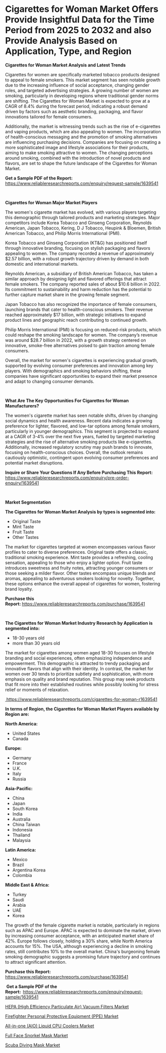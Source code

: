 <p><h1>Cigarettes for Woman Market Offers Provide Insightful Data for the Time Period from 2025 to 2032 and also Provide Analysis Based on Application, Type, and Region</h1></p><p><strong>Cigarettes for Woman Market Analysis and Latest Trends</strong></p>
<p><p>Cigarettes for women are specifically marketed tobacco products designed to appeal to female smokers. This market segment has seen notable growth due to the increasing influence of social acceptance, changing gender roles, and targeted advertising strategies. A growing number of women are smoking, particularly in developing regions where traditional gender norms are shifting. The Cigarettes for Woman Market is expected to grow at a CAGR of 8.4% during the forecast period, indicating a robust demand driven by factors such as aesthetic branding, packaging, and flavor innovations tailored for female consumers.</p><p>Additionally, the market is witnessing trends such as the rise of e-cigarettes and vaping products, which are also appealing to women. The incorporation of health-conscious messaging and the promotion of smoking alternatives are influencing purchasing decisions. Companies are focusing on creating a more sophisticated image and lifestyle associations for their products, aiming to make smoking attractive to women. The changing perceptions around smoking, combined with the introduction of novel products and flavors, are set to shape the future landscape of the Cigarettes for Woman Market.</p></p>
<p><strong>Get a Sample PDF of the Report:&nbsp;</strong> <a href="https://www.reliableresearchreports.com/enquiry/request-sample/1639541?utm_campaign=32&utm_medium=2&utm_source=Github&utm_content=ia&utm_term=05042025&utm_id=cigarettes-for-woman">https://www.reliableresearchreports.com/enquiry/request-sample/1639541</a></p>
<p>&nbsp;</p>
<p><strong>Cigarettes for Woman Major Market Players</strong></p>
<p><p>The women's cigarette market has evolved, with various players targeting this demographic through tailored products and marketing strategies. Major competitors include Korea Tobacco and Ginseng Corporation, Reynolds American, Japan Tobacco, Kering, D J Tobacco, Heupink & Bloemen, British American Tobacco, and Philip Morris International (PMI).</p><p>Korea Tobacco and Ginseng Corporation (KT&G) has positioned itself through innovative branding, focusing on stylish packaging and flavors appealing to women. The company recorded a revenue of approximately $2.57 billion, with a robust growth trajectory driven by demand in both domestic and international markets.</p><p>Reynolds American, a subsidiary of British American Tobacco, has taken a similar approach by designing light and flavored offerings that attract female smokers. The company reported sales of about $10.6 billion in 2022. Its commitment to sustainability and harm reduction has the potential to further capture market share in the growing female segment.</p><p>Japan Tobacco has also recognized the importance of female consumers, launching brands that cater to health-conscious smokers. Their revenue reached approximately $17 billion, with strategic initiatives to expand product lines and geographic reach contributing to continued growth.</p><p>Philip Morris International (PMI) is focusing on reduced-risk products, which could reshape the smoking landscape for women. The company’s revenue was around $28.7 billion in 2022, with a growth strategy centered on innovative, smoke-free alternatives poised to gain traction among female consumers.</p><p>Overall, the market for women's cigarettes is experiencing gradual growth, supported by evolving consumer preferences and innovation among key players. With demographics and smoking behaviors shifting, these companies have significant opportunities to expand their market presence and adapt to changing consumer demands.</p></p>
<p>&nbsp;</p>
<p><strong>What Are The Key Opportunities For Cigarettes for Woman Manufacturers?</strong></p>
<p><p>The women's cigarette market has seen notable shifts, driven by changing social dynamics and health awareness. Recent data indicates a growing preference for lighter, flavored, and low-tar options among female smokers, particularly in younger demographics. This segment is projected to expand at a CAGR of 3-4% over the next five years, fueled by targeted marketing strategies and the rise of alternative smoking products like e-cigarettes. Additionally, increased regulatory scrutiny may push brands to innovate, focusing on health-conscious choices. Overall, the outlook remains cautiously optimistic, contingent upon evolving consumer preferences and potential market disruptions.</p></p>
<p><strong>Inquire or Share Your Questions If Any Before Purchasing This Report:</strong> <a href="https://www.reliableresearchreports.com/enquiry/pre-order-enquiry/1639541?utm_campaign=32&utm_medium=2&utm_source=Github&utm_content=ia&utm_term=05042025&utm_id=cigarettes-for-woman">https://www.reliableresearchreports.com/enquiry/pre-order-enquiry/1639541</a></p>
<p>&nbsp;</p>
<p><strong>Market Segmentation</strong></p>
<p><strong>The Cigarettes for Woman Market Analysis by types is segmented into:</strong></p>
<p><ul><li>Original Taste</li><li>Mint Taste</li><li>Fruit Taste</li><li>Other Tastes</li></ul></p>
<p><p>The market for cigarettes targeted at women encompasses various flavor profiles to cater to diverse preferences. Original taste offers a classic, traditional smoking experience. Mint taste provides a refreshing, cooling sensation, appealing to those who enjoy a lighter option. Fruit taste introduces sweetness and fruity notes, attracting younger consumers or those seeking a milder flavor. Other tastes encompass unique blends and aromas, appealing to adventurous smokers looking for novelty. Together, these options enhance the overall appeal of cigarettes for women, fostering brand loyalty.</p></p>
<p><strong>Purchase this Report:&nbsp;</strong><a href="https://www.reliableresearchreports.com/purchase/1639541?utm_campaign=32&utm_medium=2&utm_source=Github&utm_content=ia&utm_term=05042025&utm_id=cigarettes-for-woman">https://www.reliableresearchreports.com/purchase/1639541</a></p>
<p>&nbsp;</p>
<p><strong>The Cigarettes for Woman Market Industry Research by Application is segmented into:</strong></p>
<p><ul><li>18-30 years old</li><li>more than 30 years old</li></ul></p>
<p><p>The market for cigarettes among women aged 18-30 focuses on lifestyle branding and social experiences, often emphasizing independence and empowerment. This demographic is attracted to trendy packaging and innovative flavors that align with their identity. In contrast, the market for women over 30 tends to prioritize subtlety and sophistication, with more emphasis on quality and brand reputation. This group may seek products that fit more into their established routines while possibly looking for stress relief or moments of relaxation.</p></p>
<p><a href="https://www.reliableresearchreports.com/cigarettes-for-woman-r1639541?utm_campaign=32&utm_medium=2&utm_source=Github&utm_content=ia&utm_term=05042025&utm_id=cigarettes-for-woman">&nbsp;https://www.reliableresearchreports.com/cigarettes-for-woman-r1639541</a></p>
<p><strong>In terms of Region, the Cigarettes for Woman Market Players available by Region are:</strong></p>
<p>
    <p> <strong> North America: </strong>
        <ul>
            <li>United States</li>
            <li>Canada</li>
        </ul>
        </p> 
    <p> <strong> Europe: </strong>
        <ul>
            <li>Germany</li>
            <li>France</li>
            <li>U.K.</li>
            <li>Italy</li>
            <li>Russia</li>
        </ul>
        </p> 
    <p> <strong> Asia-Pacific: </strong>
        <ul>
            <li>China</li>
            <li>Japan</li>
            <li>South Korea</li>
            <li>India</li>
            <li>Australia</li>
            <li>China Taiwan</li>
            <li>Indonesia</li>
            <li>Thailand</li>
            <li>Malaysia</li>
        </ul>
        </p> 
    <p> <strong> Latin America: </strong>
        <ul>
            <li>Mexico</li>
            <li>Brazil</li>
            <li>Argentina Korea</li>
            <li>Colombia</li>
        </ul>
        </p> 
    <p> <strong> Middle East & Africa: </strong>
        <ul>
            <li>Turkey</li>
            <li>Saudi</li>
            <li>Arabia</li>
            <li>UAE</li>
            <li>Korea</li>
        </ul>
    </p>
    </p>
<p><p>The growth of the female cigarette market is notable, particularly in regions such as APAC and Europe. APAC is expected to dominate the market, driven by increasing consumer acceptance, with an anticipated market share of 42%. Europe follows closely, holding a 30% share, while North America accounts for 15%. The USA, although experiencing a decline in smoking rates, still contributes 10% to the overall market. China's burgeoning female smoking demographic suggests a promising future trajectory and continues to attract significant attention.</p></p>
<p><strong>Purchase this Report: </strong><a href="https://www.reliableresearchreports.com/purchase/1639541?utm_campaign=32&utm_medium=2&utm_source=Github&utm_content=ia&utm_term=05042025&utm_id=cigarettes-for-woman">https://www.reliableresearchreports.com/purchase/1639541</a></p>
<p>&nbsp;<strong>Get a Sample PDF of the Report:&nbsp;&nbsp;</strong><a href="https://www.reliableresearchreports.com/enquiry/request-sample/1639541?utm_campaign=32&utm_medium=2&utm_source=Github&utm_content=ia&utm_term=05042025&utm_id=cigarettes-for-woman">https://www.reliableresearchreports.com/enquiry/request-sample/1639541</a></p>
<p><strong></strong></p>
<p><p><a href="https://github.com/mismannely/Market-Research-Report-List-1/blob/main/hepa-high-efficiency-particulate-air-vacuum-filters-market.md?utm_campaign=32&utm_medium=2&utm_source=Github&utm_content=ia&utm_term=05042025&utm_id=cigarettes-for-woman">HEPA (High Efficiency Particulate Air) Vacuum Filters Market</a></p><p><a href="https://github.com/klenaestien23/Market-Research-Report-List-1/blob/main/firefighter-personal-protective-equipment-ppe-market.md?utm_campaign=32&utm_medium=2&utm_source=Github&utm_content=ia&utm_term=05042025&utm_id=cigarettes-for-woman">Firefighter Personal Protective Equipment (PPE) Market</a></p><p><a href="https://github.com/ishikodehira/Market-Research-Report-List-1/blob/main/all-in-one-aio-liquid-cpu-coolers-market.md?utm_campaign=32&utm_medium=2&utm_source=Github&utm_content=ia&utm_term=05042025&utm_id=cigarettes-for-woman">All-in-one (AIO) Liquid CPU Coolers Market</a></p><p><a href="https://github.com/tahjaylestro/Market-Research-Report-List-1/blob/main/full-face-snorkel-mask-market.md?utm_campaign=32&utm_medium=2&utm_source=Github&utm_content=ia&utm_term=05042025&utm_id=cigarettes-for-woman">Full Face Snorkel Mask Market</a></p><p><a href="https://github.com/filinjaic7/Market-Research-Report-List-1/blob/main/scuba-diving-mask-market.md?utm_campaign=32&utm_medium=2&utm_source=Github&utm_content=ia&utm_term=05042025&utm_id=cigarettes-for-woman">Scuba Diving Mask Market</a></p></p>